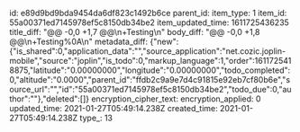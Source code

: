 id: e89d9bd9bda9454da6df823c1492b6ce
parent_id: 
item_type: 1
item_id: 55a00371ed7145978ef5c8150db34be2
item_updated_time: 1611725436235
title_diff: "@@ -0,0 +1,7 @@\\n+Testing\\n"
body_diff: "@@ -0,0 +1,8 @@\\n+Testing%0A\\n"
metadata_diff: {"new":{"is_shared":0,"application_data":"","source_application":"net.cozic.joplin-mobile","source":"joplin","is_todo":0,"markup_language":1,"order":1611725418875,"latitude":"0.00000000","longitude":"0.00000000","todo_completed":0,"altitude":"0.0000","parent_id":"ffdb2c9a9e7d4c91815e92eb7cf80b6e","source_url":"","id":"55a00371ed7145978ef5c8150db34be2","todo_due":0,"author":""},"deleted":[]}
encryption_cipher_text: 
encryption_applied: 0
updated_time: 2021-01-27T05:49:14.238Z
created_time: 2021-01-27T05:49:14.238Z
type_: 13